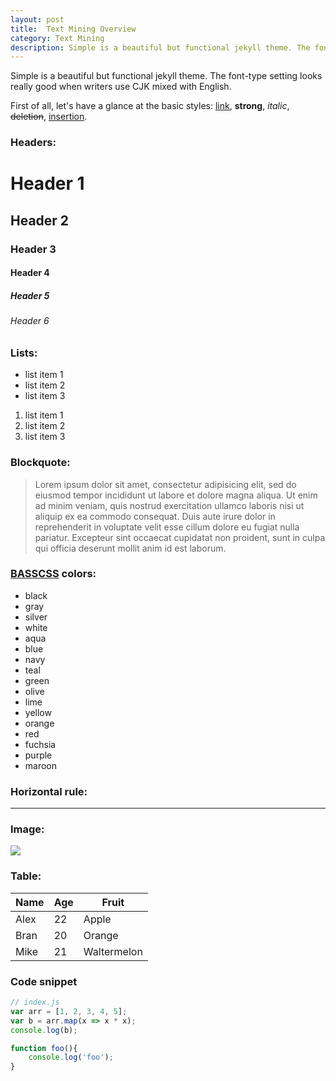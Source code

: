 ```yaml
---
layout: post
title:  Text Mining Overview
category: Text Mining 
description: Simple is a beautiful but functional jekyll theme. The font-type setting looks really good when writers use CJK mixed with English.
---
```


Simple is a beautiful but functional jekyll theme. The font-type setting looks really good when writers use CJK mixed with English.

First of all, let's have a glance at the basic styles: [link](http://github.com/wild-flame/jekyll-simple), **strong**, *italic*, <del>deletion</del>, <ins>insertion</ins>.

<!--description-->

### Headers:

# Header 1

## Header 2

### Header 3

#### Header 4

##### Header 5

###### Header 6

### Lists:

- list item 1
- list item 2
- list item 3

1. list item 1
2. list item 2
3. list item 3

### Blockquote:

> Lorem ipsum dolor sit amet, consectetur adipisicing elit, sed do eiusmod tempor incididunt ut labore et dolore magna aliqua. Ut enim ad minim veniam, quis nostrud exercitation ullamco laboris nisi ut aliquip ex ea commodo consequat. Duis aute irure dolor in reprehenderit in voluptate velit esse cillum dolore eu fugiat nulla pariatur. Excepteur sint occaecat cupidatat non proident, sunt in culpa qui officia deserunt mollit anim id est laborum.

### [BASSCSS](http://www.basscss.com/) colors:

- <span class="black">black</span>
- <span class="gray">gray</span>
- <span class="silver">silver</span>
- <span class="white">white</span>
- <span class="aqua">aqua</span>
- <span class="blue">blue</span>
- <span class="navy">navy</span>
- <span class="teal">teal</span>
- <span class="green">green</span>
- <span class="olive">olive</span>
- <span class="lime">lime</span>
- <span class="yellow">yellow</span>
- <span class="orange">orange</span>
- <span class="red">red</span>
- <span class="fuchsia">fuchsia</span>
- <span class="purple">purple</span>
- <span class="maroon">maroon</span>

### Horizontal rule:

-----------------------

### Image:

![]({{site.baseurl}}/assets/img/image.jpg)

### Table:

<table>
	<thead>
		<tr>
			<th>Name</th>
			<th>Age</th>
			<th>Fruit</th>
		</tr>
	</thead>
	<tbody>
		<tr>
			<td>Alex</td>
			<td>22</td>
			<td>Apple</td>
		</tr>
		<tr>
			<td>Bran</td>
			<td>20</td>
			<td>Orange</td>
		</tr>
		<tr>
			<td>Mike</td>
			<td>21</td>
			<td>Waltermelon</td>
		</tr>
	</tbody>
</table>

### Code snippet

```javascript
// index.js
var arr = [1, 2, 3, 4, 5];
var b = arr.map(x => x * x);
console.log(b);

function foo(){
	console.log('foo');
}

```
